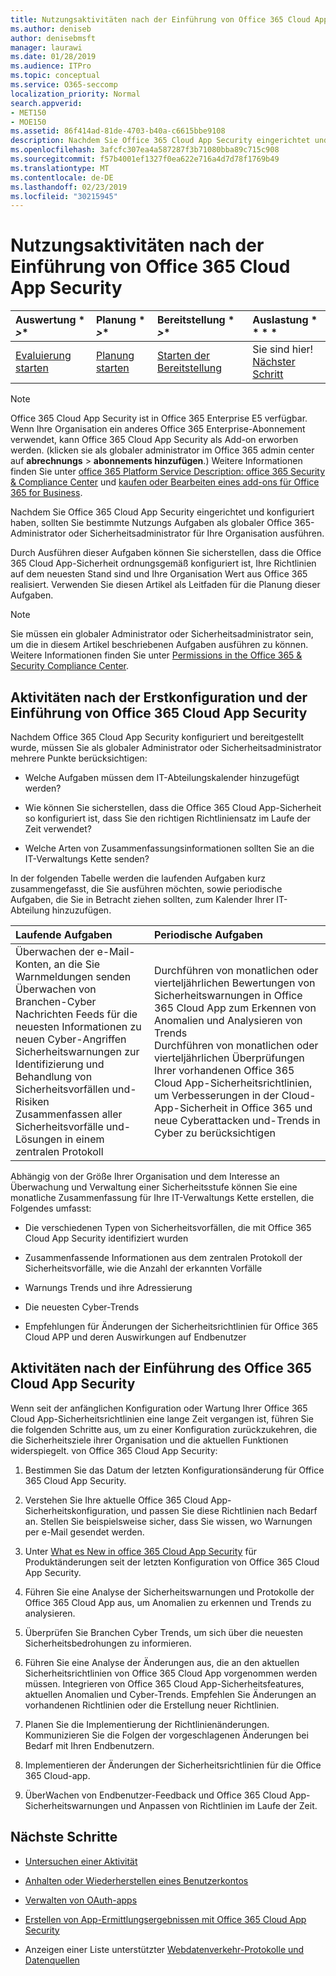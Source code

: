 ```yaml
---
title: Nutzungsaktivitäten nach der Einführung von Office 365 Cloud App Security
ms.author: deniseb
author: denisebmsft
manager: laurawi
ms.date: 01/28/2019
ms.audience: ITPro
ms.topic: conceptual
ms.service: O365-seccomp
localization_priority: Normal
search.appverid:
- MET150
- MOE150
ms.assetid: 86f414ad-81de-4703-b40a-c6615bbe9108
description: Nachdem Sie Office 365 Cloud App Security eingerichtet und bereitgestellt haben, sollten Sie bestimmte Aufgaben ausführen, um sicherzustellen, dass Ihre Konfiguration korrekt ist und dass Sie für regelmäßige Besprechungen vorbereitet sind.
ms.openlocfilehash: 3afcfc307ea4a587287f3b71080bba89c715c908
ms.sourcegitcommit: f57b4001ef1327f0ea622e716a4d7d78f1769b49
ms.translationtype: MT
ms.contentlocale: de-DE
ms.lasthandoff: 02/23/2019
ms.locfileid: "30215945"
---
```

# <a name="utilization-activities-after-rolling-out-office-365-cloud-app-security"></a>Nutzungsaktivitäten nach der Einführung von Office 365 Cloud App Security
  
|Auswertung * *\>**|Planung * *\>**|Bereitstellung * *\>**|Auslastung * * * *|
|:-----|:-----|:-----|:-----|
|[Evaluierung starten](office-365-cas-overview.md) <br/> |[Planung starten](get-ready-for-office-365-cas.md) <br/> |[Starten der Bereitstellung](turn-on-office-365-cas.md) <br/> |Sie sind hier!  <br/> [Nächster Schritt](review-office-365-cas-alerts.md) <br/> |
   
> [!NOTE]
> Office 365 Cloud App Security ist in Office 365 Enterprise E5 verfügbar. Wenn Ihre Organisation ein anderes Office 365 Enterprise-Abonnement verwendet, kann Office 365 Cloud App Security als Add-on erworben werden. (klicken sie als globaler administrator im Office 365 admin center auf **abrechnungs** \> **abonnements hinzufügen**.) Weitere Informationen finden Sie unter [office 365 Platform Service Description: office 365 Security &amp; Compliance Center](https://docs.microsoft.com/office365/servicedescriptions/office-365-platform-service-description/office-365-securitycompliance-center) und [kaufen oder Bearbeiten eines add-ons für Office 365 for Business](https://support.office.com/article/4e7b57d6-b93b-457d-aecd-0ea58bff07a6). 
  
Nachdem Sie Office 365 Cloud App Security eingerichtet und konfiguriert haben, sollten Sie bestimmte Nutzungs Aufgaben als globaler Office 365-Administrator oder Sicherheitsadministrator für Ihre Organisation ausführen. 

Durch Ausführen dieser Aufgaben können Sie sicherstellen, dass die Office 365 Cloud App-Sicherheit ordnungsgemäß konfiguriert ist, Ihre Richtlinien auf dem neuesten Stand sind und Ihre Organisation Wert aus Office 365 realisiert. Verwenden Sie diesen Artikel als Leitfaden für die Planung dieser Aufgaben.
  
> [!NOTE]
> Sie müssen ein globaler Administrator oder Sicherheitsadministrator sein, um die in diesem Artikel beschriebenen Aufgaben ausführen zu können. Weitere Informationen finden Sie unter [Permissions in the Office 365 &amp; Security Compliance Center](permissions-in-the-security-and-compliance-center.md). 
    
## <a name="activities-after-the-initial-configuration-and-rollout-of-office-365-cloud-app-security"></a>Aktivitäten nach der Erstkonfiguration und der Einführung von Office 365 Cloud App Security

Nachdem Office 365 Cloud App Security konfiguriert und bereitgestellt wurde, müssen Sie als globaler Administrator oder Sicherheitsadministrator mehrere Punkte berücksichtigen:
  
- Welche Aufgaben müssen dem IT-Abteilungskalender hinzugefügt werden?
    
- Wie können Sie sicherstellen, dass die Office 365 Cloud App-Sicherheit so konfiguriert ist, dass Sie den richtigen Richtliniensatz im Laufe der Zeit verwendet?
    
- Welche Arten von Zusammenfassungsinformationen sollten Sie an die IT-Verwaltungs Kette senden?
    
In der folgenden Tabelle werden die laufenden Aufgaben kurz zusammengefasst, die Sie ausführen möchten, sowie periodische Aufgaben, die Sie in Betracht ziehen sollten, zum Kalender Ihrer IT-Abteilung hinzuzufügen.
  
|**Laufende Aufgaben**|**Periodische Aufgaben**|
|:-----|:-----|
| Überwachen der e-Mail-Konten, an die Sie Warnmeldungen senden  <br/>  Überwachen von Branchen-Cyber Nachrichten Feeds für die neuesten Informationen zu neuen Cyber-Angriffen  <br/>  Sicherheitswarnungen zur Identifizierung und Behandlung von Sicherheitsvorfällen und-Risiken  <br/>  Zusammenfassen aller Sicherheitsvorfälle und-Lösungen in einem zentralen Protokoll  <br/> | Durchführen von monatlichen oder vierteljährlichen Bewertungen von Sicherheitswarnungen in Office 365 Cloud App zum Erkennen von Anomalien und Analysieren von Trends  <br/>  Durchführen von monatlichen oder vierteljährlichen Überprüfungen Ihrer vorhandenen Office 365 Cloud App-Sicherheitsrichtlinien, um Verbesserungen in der Cloud-App-Sicherheit in Office 365 und neue Cyberattacken und-Trends in Cyber zu berücksichtigen  <br/> |
   
Abhängig von der Größe Ihrer Organisation und dem Interesse an Überwachung und Verwaltung einer Sicherheitsstufe können Sie eine monatliche Zusammenfassung für Ihre IT-Verwaltungs Kette erstellen, die Folgendes umfasst:
  
- Die verschiedenen Typen von Sicherheitsvorfällen, die mit Office 365 Cloud App Security identifiziert wurden
    
- Zusammenfassende Informationen aus dem zentralen Protokoll der Sicherheitsvorfälle, wie die Anzahl der erkannten Vorfälle
    
- Warnungs Trends und ihre Adressierung
    
- Die neuesten Cyber-Trends
    
- Empfehlungen für Änderungen der Sicherheitsrichtlinien für Office 365 Cloud APP und deren Auswirkungen auf Endbenutzer
    
## <a name="activities-after-time-has-passed-since-rolling-out-office-365-cloud-app-security"></a>Aktivitäten nach der Einführung des Office 365 Cloud App Security

Wenn seit der anfänglichen Konfiguration oder Wartung Ihrer Office 365 Cloud App-Sicherheitsrichtlinien eine lange Zeit vergangen ist, führen Sie die folgenden Schritte aus, um zu einer Konfiguration zurückzukehren, die die Sicherheitsziele ihrer Organisation und die aktuellen Funktionen widerspiegelt. von Office 365 Cloud App Security:
  
1. Bestimmen Sie das Datum der letzten Konfigurationsänderung für Office 365 Cloud App Security.
    
2. Verstehen Sie Ihre aktuelle Office 365 Cloud App-Sicherheitskonfiguration, und passen Sie diese Richtlinien nach Bedarf an. Stellen Sie beispielsweise sicher, dass Sie wissen, wo Warnungen per e-Mail gesendet werden.
    
3. Unter [What es New in office 365 Cloud App Security](new-in-office-365-cas.md) für Produktänderungen seit der letzten Konfiguration von Office 365 Cloud App Security. 
    
4. Führen Sie eine Analyse der Sicherheitswarnungen und Protokolle der Office 365 Cloud App aus, um Anomalien zu erkennen und Trends zu analysieren.
    
5. Überprüfen Sie Branchen Cyber Trends, um sich über die neuesten Sicherheitsbedrohungen zu informieren.
    
6. Führen Sie eine Analyse der Änderungen aus, die an den aktuellen Sicherheitsrichtlinien von Office 365 Cloud App vorgenommen werden müssen. Integrieren von Office 365 Cloud App-Sicherheitsfeatures, aktuellen Anomalien und Cyber-Trends. Empfehlen Sie Änderungen an vorhandenen Richtlinien oder die Erstellung neuer Richtlinien.
    
7. Planen Sie die Implementierung der Richtlinienänderungen. Kommunizieren Sie die Folgen der vorgeschlagenen Änderungen bei Bedarf mit Ihren Endbenutzern.
    
8. Implementieren der Änderungen der Sicherheitsrichtlinien für die Office 365 Cloud-app.
    
9. ÜberWachen von Endbenutzer-Feedback und Office 365 Cloud App-Sicherheitswarnungen und Anpassen von Richtlinien im Laufe der Zeit.
    
## <a name="next-steps"></a>Nächste Schritte

- [Untersuchen einer Aktivität](investigate-an-activity-in-office-365-cas.md)
    
- [Anhalten oder Wiederherstellen eines Benutzerkontos](suspend-or-restore-an-account-in-ocas.md)
    
- [Verwalten von OAuth-apps](manage-app-permissions-in-ocas.md)
    
- [Erstellen von App-Ermittlungsergebnissen mit Office 365 Cloud App Security](review-app-discovery-findings-in-ocas.md)
    
- Anzeigen einer Liste unterstützter [Webdatenverkehr-Protokolle und Datenquellen](web-traffic-logs-and-data-sources-for-ocas.md)
    

